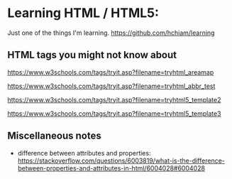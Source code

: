 # Learning HTML / HTML5:

Just one of the things I'm learning. <https://github.com/hchiam/learning>

## HTML tags you might not know about

<https://www.w3schools.com/tags/tryit.asp?filename=tryhtml_areamap>

<https://www.w3schools.com/tags/tryit.asp?filename=tryhtml_abbr_test>

<https://www.w3schools.com/tags/tryit.asp?filename=tryhtml5_template2>

<https://www.w3schools.com/tags/tryit.asp?filename=tryhtml5_template3>

## Miscellaneous notes

- difference between attributes and properties: https://stackoverflow.com/questions/6003819/what-is-the-difference-between-properties-and-attributes-in-html/6004028#6004028
